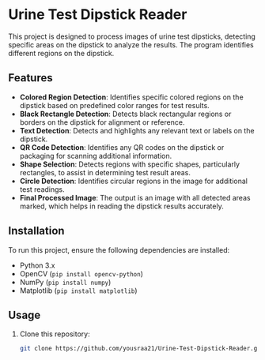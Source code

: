 # Urine Test Dipstick Reader

This project is designed to process images of urine test dipsticks, detecting specific areas on the dipstick to analyze the results. The program identifies different regions on the dipstick.

## Features

- **Colored Region Detection**: Identifies specific colored regions on the dipstick based on predefined color ranges for test results.
- **Black Rectangle Detection**: Detects black rectangular regions or borders on the dipstick for alignment or reference.
- **Text Detection**: Detects and highlights any relevant text or labels on the dipstick.
- **QR Code Detection**: Identifies any QR codes on the dipstick or packaging for scanning additional information.
- **Shape Selection**: Detects regions with specific shapes, particularly rectangles, to assist in determining test result areas.
- **Circle Detection**: Identifies circular regions in the image for additional test readings.
- **Final Processed Image**: The output is an image with all detected areas marked, which helps in reading the dipstick results accurately.

## Installation

To run this project, ensure the following dependencies are installed:

- Python 3.x
- OpenCV (`pip install opencv-python`)
- NumPy (`pip install numpy`)
- Matplotlib (`pip install matplotlib`)

## Usage

1. Clone this repository:
   ```bash
   git clone https://github.com/yousraa21/Urine-Test-Dipstick-Reader.git
